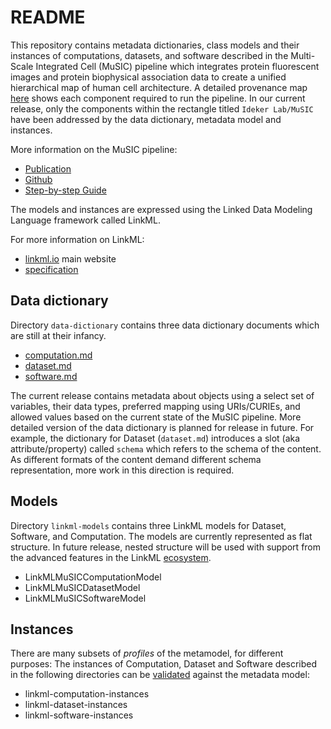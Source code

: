 # README


This repository contains metadata dictionaries, class models and their instances of
computations, datasets, and software described in the Multi-Scale Integrated Cell
(MuSIC) pipeline which integrates protein fluorescent images and protein
biophysical association data to create a unified hierarchical map of human cell
architecture. A detailed provenance map [here](./CM4AI/CM4AI%20Data%20Dictionary%20-%20MuSIC%201.0%20Provenance%20Model.png) shows each component required to run the pipeline. In our current release, only the components within the rectangle titled `Ideker Lab/MuSIC` have been addressed by the data dictionary, metadata model and instances.   

More information on the MuSIC pipeline:

* [Publication](https://www.biorxiv.org/cgi/content/short/2020.06.21.163709v1)
* [Github](https://github.com/idekerlab/MuSIC)
* [Step-by-step Guide](https://github.com/idekerlab/MuSIC/wiki/A-Step-By-Step-Guide-to-Building-a-MuSIC-Map)

The models and instances are expressed using the Linked Data Modeling Language
framework called LinkML.

For more information on LinkML:

* [linkml.io](https://linkml.io) main website
* [specification](https://linkml.io/linkml-model/docs/specification/)


## Data dictionary
Directory `data-dictionary` contains three data dictionary documents which are still at their infancy.

* [computation.md](./CM4AI/data-dictionary/computation.md)
* [dataset.md](./CM4AI/data-dictionary/dataset.md)
* [software.md](./CM4AI/data-dictionary/software.md)

The current release contains metadata about objects using a select set of variables, their data types, preferred mapping using URIs/CURIEs, and allowed values based on the current state of the MuSIC pipeline. More detailed version of the data dictionary is planned for release in future. For example, the dictionary for Dataset (`dataset.md`) introduces a slot (aka attribute/property) called `schema` which refers to the schema of the content. As different formats of the content demand different schema representation, more work in this direction is required.

## Models
Directory `linkml-models` contains three LinkML models for Dataset, Software, and Computation. The models are currently represented as flat structure. In future release, nested structure will be used with support from the advanced features in the LinkML [ecosystem](https://linkml.io/linkml/ecosystem.html).   

* LinkMLMuSICComputationModel
* LinkMLMuSICDatasetModel
* LinkMLMuSICSoftwareModel

## Instances


There are many subsets of *profiles* of the metamodel, for different purposes:
The instances of Computation, Dataset and Software described in the following directories can be [validated](https://linkml.io/linkml/intro/tutorial02.html#validating) against the metadata model:

* linkml-computation-instances
* linkml-dataset-instances
* linkml-software-instances
